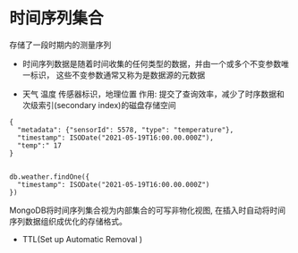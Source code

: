 
# 时间序列集合 
存储了一段时期内的测量序列
* 时间序列数据是随着时间收集的任何类型的数据，并由一个或多个不变参数唯一标识，
这些不变参数通常又称为是数据源的元数据

* 天气 温度 传感器标识，地理位置
作用: 提交了查询效率，减少了时序数据和次级索引(secondary index)的磁盘存储空间


```
{
  "metadata": {"sensorId": 5578, "type": "temperature"},
  "timestamp": ISODate("2021-05-19T16:00.00.000Z"),
  "temp":" 17
}


db.weather.findOne({
  "timestamp": ISODate("2021-05-19T16:00.00.000Z")
})

```
MongoDB将时间序列集合视为内部集合的可写非物化视图,
在插入时自动将时间序列数据组织成优化的存储格式。

*  TTL(Set up Automatic Removal )








 




